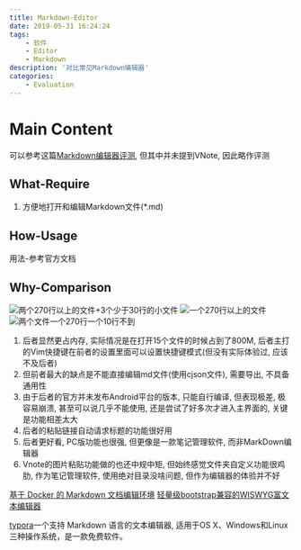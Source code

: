 ```yaml
---
title: Markdown-Editor
date: 2019-05-31 16:24:24
tags:
    - 软件
    - Editor
    - Markdown
description: '对比常见Markdown编辑器'
categories:
    - Evaluation
---
```


# Main Content
可以参考这篇[Markdown编辑器评测](https://liutos.github.io/2018/12/14/用过的一些Markdown编辑器/), 但其中并未提到VNote, 因此略作评测

## What-Require
1. 方便地打开和编辑Markdown文件(*.md)

## How-Usage 
用法-参考官方文档

## Why-Comparison
![两个270行以上的文件+3个少于30行的小文件](/assets/img/sharding/boostnote.png)
![一个270行以上的文件](/assets/img/sharding/vnote.png)
![两个文件一个270行一个10行不到](/assets/20190531175859679_31067.png)

1. 后者显然更占内存, 实际情况是在打开15个文件的时候占到了800M, 后者主打的Vim快捷键在前者的设置里面可以设置快捷键模式(但没有实际体验过, 应该不及后者)
2. 但前者最大的缺点是不能直接编辑md文件(使用cjson文件), 需要导出, 不具备通用性
3. 由于后者的官方并未发布Android平台的版本, 只能自行编译, 但表现极差, 极容易崩溃, 甚至可以说几乎不能使用, 还是尝试了好多次才进入主界面的, 关键是功能相差太大
4. 后者的粘贴链接自动请求标题的功能很好用
5. 后者更好看, PC版功能也很强, 但更像是一款笔记管理软件, 而非MarkDown编辑器
6. Vnote的图片粘贴功能做的也还中规中矩, 但始终感觉文件夹自定义功能很鸡肋, 作为笔记管理软件, 使用绝对目录没啥问题, 但作为编辑器的体验并不好

[基于 Docker 的 Markdown 文档编辑环境](http://tinylab.org/markdown-lab/)
[轻量级bootstrap兼容的WISWYG富文本编辑器](https://github.com/mindmup/bootstrap-wysiwyg)

[typora](https://zh.wikipedia.org/wiki/Typora)一个支持 Markdown 语言的文本编辑器, 适用于OS X、Windows和Linux三种操作系统，是一款免费软件。
